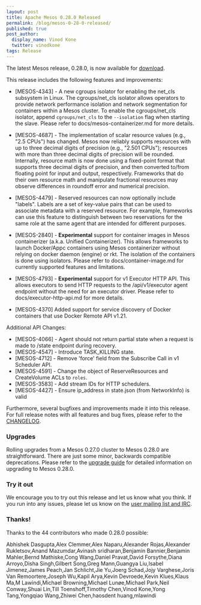 ```yaml
---
layout: post
title: Apache Mesos 0.28.0 Released
permalink: /blog/mesos-0-28-0-released/
published: true
post_author:
  display_name: Vinod Kone
  twitter: vinodkone
tags: Release
---
```


The latest Mesos release, 0.28.0, is now available for [download](http://mesos.apache.org/downloads).

This release includes the following features and improvements:

  * [MESOS-4343] - A new cgroups isolator for enabling the net_cls subsystem in
    Linux. The cgroups/net_cls isolator allows operators to provide network
    performance isolation and network segmentation for containers within a Mesos
    cluster. To enable the cgroups/net_cls isolator, append `cgroups/net_cls` to
    the `--isolation` flag when starting the slave. Please refer to
    docs/mesos-containerizer.md for more details.

  * [MESOS-4687] - The implementation of scalar resource values (e.g., "2.5
    CPUs") has changed. Mesos now reliably supports resources with up to three
    decimal digits of precision (e.g., "2.501 CPUs"); resources with more than
    three decimal digits of precision will be rounded. Internally, resource math
    is now done using a fixed-point format that supports three decimal digits of
    precision, and then converted to/from floating point for input and output,
    respectively. Frameworks that do their own resource math and manipulate
    fractional resources may observe differences in roundoff error and numerical
    precision.

  * [MESOS-4479] - Reserved resources can now optionally include "labels".
    Labels are a set of key-value pairs that can be used to associate metadata
    with a reserved resource. For example, frameworks can use this feature to
    distinguish between two reservations for the same role at the same agent
    that are intended for different purposes.

  * [MESOS-2840] - **Experimental** support for container images in Mesos
    containerizer (a.k.a. Unified Containerizer). This allows frameworks to
    launch Docker/Appc containers using Mesos containerizer without relying on
    docker daemon (engine) or rkt. The isolation of the containers is done using
    isolators. Please refer to docs/container-image.md for currently supported
    features and limitations.

  * [MESOS-4793] - **Experimental** support for v1 Executor HTTP API. This
    allows executors to send HTTP requests to the /api/v1/executor agent
    endpoint without the need for an executor driver. Please refer to
    docs/executor-http-api.md for more details.

  * [MESOS-4370] Added support for service discovery of Docker containers that
    use Docker Remote API v1.21.

Additional API Changes:

  * [MESOS-4066] - Agent should not return partial state when a request is made to /state endpoint during recovery.
  * [MESOS-4547] - Introduce TASK_KILLING state.
  * [MESOS-4712] - Remove 'force' field from the Subscribe Call in v1 Scheduler API.
  * [MESOS-4591] - Change the object of ReserveResources and CreateVolume ACLs to `roles`.
  * [MESOS-3583] - Add stream IDs for HTTP schedulers.
  * [MESOS-4427] - Ensure ip_address in state.json (from NetworkInfo) is valid


Furthermore, several bugfixes and improvements made it into this release.
For full release notes with all features and bug fixes, please refer to the [CHANGELOG](https://gitbox.apache.org/repos/asf?p=mesos.git;a=blob_plain;f=CHANGELOG;hb=0.28.0).

### Upgrades

Rolling upgrades from a Mesos 0.27.0 cluster to Mesos 0.28.0 are straightforward. There are just some minor, backwards compatible deprecations.
Please refer to the [upgrade guide](http://mesos.apache.org/documentation/latest/upgrades/) for detailed information on upgrading to Mesos 0.28.0.


### Try it out

We encourage you to try out this release and let us know what you think.
If you run into any issues, please let us know on the [user mailing list and IRC](https://mesos.apache.org/community).

### Thanks!

Thanks to the 44 contributors who made 0.28.0 possible:

Abhishek Dasgupta,Alex Clemmer,Alex Naparu,Alexander Rojas,Alexander Rukletsov,Anand Mazumdar,Avinash sridharan,Benjamin Bannier,Benjamin Mahler,Bernd Mathiske,Cong Wang,Daniel Pravat,David Forsythe,Diana Arroyo,Disha  Singh,Gilbert Song,Greg Mann,Guangya Liu,Isabel Jimenez,James Peach,Jan Schlicht,Jie Yu,Joerg Schad,Jojy Varghese,Joris Van Remoortere,Joseph Wu,Kapil Arya,Kevin Devroede,Kevin Klues,Klaus Ma,M Lawindi,Michael Browning,Michael Lunøe,Michael Park,Neil Conway,Shuai Lin,Till Toenshoff,Timothy Chen,Vinod Kone,Yong Tang,Yongqiao Wang,Zhiwei Chen,haosdent huang,mlawindi
